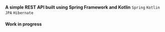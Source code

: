 **A simple REST API built using Spring Framework and Kotlin**
`Spring` `Kotlin` `JPA` `Hibernate`
#### Work in progress